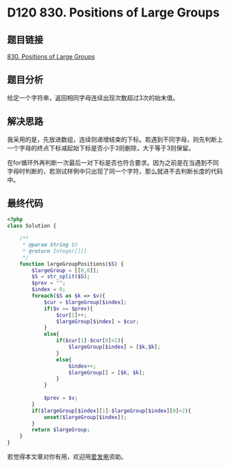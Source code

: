 # D120 830. Positions of Large Groups

## 题目链接

[830. Positions of Large Groups](https://leetcode.com/problems/positions-of-large-groups/)

## 题目分析

给定一个字符串，返回相同字母连续出现次数超过3次的始末值。

## 解决思路

我采用的是，先放进数组，连续则递增结束的下标。若遇到不同字母，则先判断上一个字母的终点下标减起始下标是否小于3则删除，大于等于3则保留。

在for循环外再判断一次最后一对下标是否也符合要求。因为之前是在当遇到不同字母时判断的，若测试样例中只出现了同一个字符，那么就进不去判断长度的代码中。

## 最终代码

```php
<?php
class Solution {

    /**
     * @param String $S
     * @return Integer[][]
     */
    function largeGroupPositions($S) {
        $largeGroup = [[0,0]];
        $S = str_split($S);
        $prev = "";
        $index = 0;
        foreach($S as $k => $v){
            $cur = $largeGroup[$index];
            if($v == $prev){
                $cur[1]++;
                $largeGroup[$index] = $cur;
            }
            else{
                if($cur[1]-$cur[0]<2){
                    $largeGroup[$index] = [$k,$k];
                }
                else{
                    $index++;
                    $largeGroup[] = [$k, $k];
                }
            }
            
            $prev = $v;
        }
        if($largeGroup[$index][1]-$largeGroup[$index][0]<2){
            unset($largeGroup[$index]);
        }
        return $largeGroup;
    }
}
```

若觉得本文章对你有用，欢迎用[爱发电](https://afdian.net/@skys215)资助。

